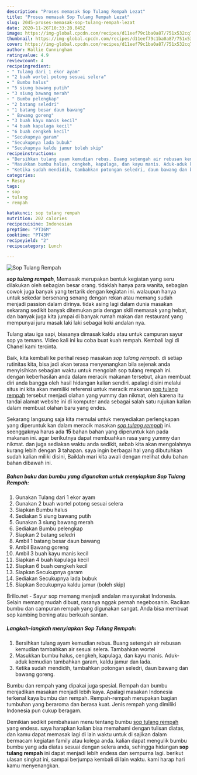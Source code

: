 ```yaml
---
description: "Proses memasak Sop Tulang Rempah Lezat"
title: "Proses memasak Sop Tulang Rempah Lezat"
slug: 2045-proses-memasak-sop-tulang-rempah-lezat
date: 2020-11-26T10:33:28.045Z
image: https://img-global.cpcdn.com/recipes/d11eef79c1ba0a87/751x532cq70/sop-tulang-rempah-foto-resep-utama.jpg
thumbnail: https://img-global.cpcdn.com/recipes/d11eef79c1ba0a87/751x532cq70/sop-tulang-rempah-foto-resep-utama.jpg
cover: https://img-global.cpcdn.com/recipes/d11eef79c1ba0a87/751x532cq70/sop-tulang-rempah-foto-resep-utama.jpg
author: Hallie Cunningham
ratingvalue: 4.9
reviewcount: 4
recipeingredient:
- " Tulang dari 1 ekor ayam"
- "2 buah wortel potong sesuai selera"
- " Bumbu halus"
- "5 siung bawang putih"
- "3 siung bawang merah"
- " Bumbu pelengkap"
- "2 batang seledri"
- "1 batang besar daun bawang"
- " Bawang goreng"
- "3 buah kayu manis kecil"
- "4 buah kapulaga kecil"
- "6 buah cengkeh kecil"
- "Secukupnya garam"
- "Secukupnya lada bubuk"
- "Secukupnya kaldu jamur boleh skip"
recipeinstructions:
- "Bersihkan tulang ayam kemudian rebus. Buang setengah air rebusan kemudian tambahkan air sesuai selera. Tambahkan wortel"
- "Masukkan bumbu halus, cengkeh, kapulaga, dan kayu manis. Aduk-aduk kemudian tambahkan garam, kaldu jamur dan lada."
- "Ketika sudah mendidih, tambahkan potongan seledri, daun bawang dan bawang goreng."
categories:
- Resep
tags:
- sop
- tulang
- rempah

katakunci: sop tulang rempah 
nutrition: 202 calories
recipecuisine: Indonesian
preptime: "PT36M"
cooktime: "PT43M"
recipeyield: "2"
recipecategory: Lunch

---
```



![Sop Tulang Rempah](https://img-global.cpcdn.com/recipes/d11eef79c1ba0a87/751x532cq70/sop-tulang-rempah-foto-resep-utama.jpg)

<b><i>sop tulang rempah</i></b>, Memasak merupakan bentuk kegiatan yang seru dilakukan oleh sebagian besar orang. tidaklah hanya para wanita, sebagian cowok juga banyak yang tertarik dengan kegiatan ini. walaupun hanya untuk sekedar bersenang senang dengan rekan atau memang sudah menjadi passion dalam dirinya. tidak asing lagi dalam dunia masakan sekarang sedikit banyak ditemukan pria dengan skill memasak yang hebat, dan banyak juga kita jumpai di banyak rumah makan dan restaurant yang mempunyai juru masak laki laki sebagai koki andalan nya.

Tulang atau iga sapi, biasanya dimasak kaldu atau untuk campuran sayur sop ya temans. Video kali ini ku coba buat kuah rempah. Kembali lagi di Chanel kami tercinta.

Baik, kita kembali ke perihal resep masakan <i>sop tulang rempah</i>. di setiap rutinitas kita, bisa jadi akan terasa menyenangkan bila sejenak anda menyisihkan sebagian waktu untuk mengolah sop tulang rempah ini. dengan keberhasilan anda dalam meracik makanan tersebut, akan membuat diri anda bangga oleh hasil hidangan kalian sendiri. apalagi disini melalui situs ini kita akan memiliki referensi untuk meracik makanan <u>sop tulang rempah</u> tersebut menjadi olahan yang yummy dan nikmat, oleh karena itu tandai alamat website ini di komputer anda sebagai salah satu rujukan kalian dalam membuat olahan baru yang endes.


Sekarang langsung saja kita memulai untuk menyediakan perlengkapan yang diperuntuk kan dalam meracik masakan <u><i>sop tulang rempah</i></u> ini. seenggaknya harus ada <b>15</b> bahan bahan yang diperuntuk kan pada makanan ini. agar berikutnya dapat membuahkan rasa yang yummy dan nikmat. dan juga sediakan waktu anda sedikit, sebab kita akan mengolahnya kurang lebih dengan <b>3</b> tahapan. saya ingin berbagai hal yang dibutuhkan sudah kalian miliki disini, Baiklah mari kita awali dengan melihat dulu bahan bahan dibawah ini.

<!--inarticleads1-->

##### Bahan baku dan bumbu yang digunakan untuk menyiapkan Sop Tulang Rempah:

1. Gunakan  Tulang dari 1 ekor ayam
1. Gunakan 2 buah wortel potong sesuai selera
1. Siapkan  Bumbu halus
1. Sediakan 5 siung bawang putih
1. Gunakan 3 siung bawang merah
1. Sediakan  Bumbu pelengkap
1. Siapkan 2 batang seledri
1. Ambil 1 batang besar daun bawang
1. Ambil  Bawang goreng
1. Ambil 3 buah kayu manis kecil
1. Siapkan 4 buah kapulaga kecil
1. Siapkan 6 buah cengkeh kecil
1. Siapkan Secukupnya garam
1. Sediakan Secukupnya lada bubuk
1. Siapkan Secukupnya kaldu jamur (boleh skip)


Brilio.net - Sayur sop memang menjadi andalan masyarakat Indonesia. Selain memang mudah dibuat, rasanya nggak pernah negebosanin. Racikan bumbu dan campuran rempah yang digunakan sangat. Anda bisa membuat sop kambing bening atau berkuah santan. 

<!--inarticleads2-->

##### Langkah-langkah menyiapkan Sop Tulang Rempah:

1. Bersihkan tulang ayam kemudian rebus. Buang setengah air rebusan kemudian tambahkan air sesuai selera. Tambahkan wortel
1. Masukkan bumbu halus, cengkeh, kapulaga, dan kayu manis. Aduk-aduk kemudian tambahkan garam, kaldu jamur dan lada.
1. Ketika sudah mendidih, tambahkan potongan seledri, daun bawang dan bawang goreng.


Bumbu dan rempah yang dipakai juga spesial. Rempah dan bumbu menjadikan masakan menjadi lebih kaya. Apalagi masakan Indonesia terkenal kaya bumbu dan rempah. Rempah-rempah merupakan bagian tumbuhan yang beraroma dan berasa kuat. Jenis rempah yang dimiliki Indonesia pun cukup beragam. 

Demikian sedikit pembahasan menu tentang bumbu <u>sop tulang rempah</u> yang endess. saya harapkan kalian bisa memahami dengan tulisan diatas, dan kamu dapat memasak lagi di lain waktu untuk di sajikan dalam bermacam kegiatan family atau kolega anda. kalian dapat mengulik bumbu bumbu yang ada diatas sesuai dengan selera anda, sehingga hidangan <b>sop tulang rempah</b> ini dapat menjadi lebih endess dan sempurna lagi. berikut ulasan singkat ini, sampai berjumpa kembali di lain waktu. kami harap hari kamu menyenangkan.
